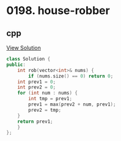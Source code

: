 # 0198. house-robber

## cpp

[View Solution](0198-house-robber.cpp)


```cpp
class Solution {
public:
    int rob(vector<int>& nums) {
        if (nums.size() == 0) return 0;
    int prev1 = 0;
    int prev2 = 0;
    for (int num : nums) {
        int tmp = prev1;
        prev1 = max(prev2 + num, prev1);
        prev2 = tmp;
    }
    return prev1;
    }
};
```

